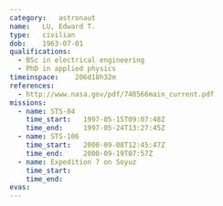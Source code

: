 ```yaml
---
category:	astronaut
name:	LU, Edward T.
type:	civilian
dob:	1963-07-01
qualifications:
  - BSc in electrical engineering
  - PhD in applied physics
timeinspace:	206d18h32m
references:
  - http://www.nasa.gov/pdf/740566main_current.pdf
missions:
  - name: STS-84
    time_start:   1997-05-15T09:07:48Z
    time_end:     1997-05-24T13:27:45Z
  - name: STS-106
    time_start:   2000-09-08T12:45:47Z
    time_end:     2000-09-19T07:57Z
  - name: Expedition 7 on Soyuz
    time_start:   
    time_end:     
evas:
---
```


